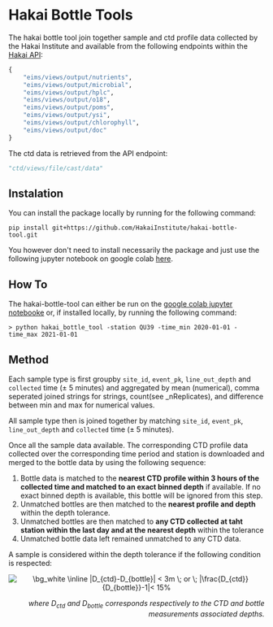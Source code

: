 # Hakai Bottle Tools
The hakai bottle tool join together sample and ctd profile data collected by the Hakai Institute and available from the following endpoints within the [Hakai API](https://github.com/HakaiInstitute/hakai-api):

```python 
{
    "eims/views/output/nutrients",
    "eims/views/output/microbial",
    "eims/views/output/hplc",
    "eims/views/output/o18",
    "eims/views/output/poms",
    "eims/views/output/ysi",
    "eims/views/output/chlorophyll",
    "eims/views/output/doc"
}
```

The ctd data is retrieved from the API endpoint: 
```python
"ctd/views/file/cast/data"
```

## Instalation
You can install the package locally by running for the following command:
```
pip install git+https://github.com/HakaiInstitute/hakai-bottle-tool.git
```
You however don't need to install necessarily the package and just use the following jupyter notebook on google colab [here](https://colab.research.google.com/github/HakaiInstitute/hakai-bottle-tool/blob/master/run_hakai_bottle_tool.ipynb).

## How To
The hakai-bottle-tool can either be run on the [google colab jupyter notebooke](https://colab.research.google.com/github/HakaiInstitute/hakai-bottle-tool/blob/master/run_hakai_bottle_tool.ipynb) or, if installed locally, by running the following command:
```console
> python hakai_bottle_tool -station QU39 -time_min 2020-01-01 -time_max 2021-01-01
```
## Method
Each sample type is first groupby  `site_id`, `event_pk`, `line_out_depth` and `collected` time (± 5 minutes) and aggregated by mean (numerical), comma seperated joined strings for strings, count(see _nReplicates), and difference between min and max for numerical values.

All sample type then is joined together by matching `site_id`, `event_pk`, `line_out_depth` and `collected` time (± 5 minutes).

Once all the sample data available. The corresponding CTD profile data collected over the corresponding time period and station is downloaded and merged to the bottle data by using the following sequence:
1. Bottle data is matched to the **nearest CTD profile within 3 hours of the collected time and matched to an exact binned depth**  if available. If no exact binned depth is available, this bottle will be ignored from this step.
2. Unmatched bottles are then matched to the **nearest profile and depth** within the depth tolerance.
3. Unmatched bottles are then matched to **any CTD collected at taht station within the last day and at the nearest depth** within the tolerance
4. Unmatched bottle data left remained unmatched to any CTD data.

A sample is considered within the depth tolerance if the following condition is respected:
<p align="center">
<img src="https://latex.codecogs.com/png.image?\dpi{150}&space;\bg_white&space;\inline&space;|D_{ctd}-D_{bottle}|&space;<&space;3m&space;\;&space;or&space;\;&space;|\frac{D_{ctd}}{D_{bottle}}-1|<&space;15%" title="\bg_white \inline |D_{ctd}-D_{bottle}| < 3m \; or \; |\frac{D_{ctd}}{D_{bottle}}-1|< 15%" />
</p>
<p align="right"><em>
where D<sub>ctd</sub> and D<sub>bottle</sub> corresponds respectively to the CTD and bottle measurements associated depths.
</em></p>